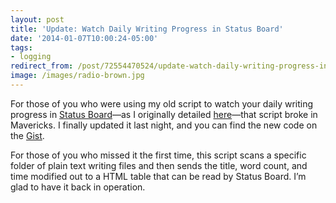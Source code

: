 ```yaml
---
layout: post 
title: 'Update: Watch Daily Writing Progress in Status Board' 
date: '2014-01-07T10:00:24-05:00' 
tags: 
- logging 
redirect_from: /post/72554470524/update-watch-daily-writing-progress-in-status-board/
image: /images/radio-brown.jpg
---
```


For those of you who were using my old script to watch your daily writing progress in [Status Board](http://panic.com/statusboard/)—as I originally detailed [here](/post/61417560267/monitor-current-writing-progress-with-status-board)—that script broke in Mavericks. I finally updated it last night, and you can find the new code on the [Gist](https://gist.github.com/craigeley/6583530).

For those of you who missed it the first time, this script scans a specific folder of plain text writing files and then sends the title, word count, and time modified out to a HTML table that can be read by Status Board. I’m glad to have it back in operation.

